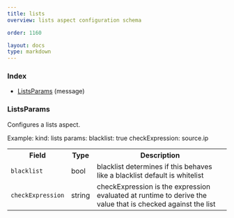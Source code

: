 ```yaml
---
title: lists
overview: lists aspect configuration schema

order: 1160

layout: docs
type: markdown
---
```



<a name="rpcAspect.Index"></a>
### Index

* [ListsParams](#aspect.ListsParams)
(message)

<a name="aspect.ListsParams"></a>
### ListsParams
Configures a lists aspect.

Example:
   kind: lists
   params:
	    blacklist: true
     checkExpression: source.ip

<table>
 <tr>
  <th>Field</th>
  <th>Type</th>
  <th>Description</th>
 </tr>
<a name="aspect.ListsParams.blacklist"></a>
 <tr>
  <td><code>blacklist</code></td>
  <td>bool</td>
  <td>blacklist determines if this behaves like a blacklist default is whitelist</td>
 </tr>
<a name="aspect.ListsParams.checkExpression"></a>
 <tr>
  <td><code>checkExpression</code></td>
  <td>string</td>
  <td>checkExpression is the expression evaluated at runtime to derive the value that is checked against the list</td>
 </tr>
</table>
